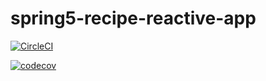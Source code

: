 # spring5-recipe-reactive-app

[![CircleCI](https://circleci.com/gh/abalzan/spring5-recipe-reactive-app.svg?style=svg)](https://circleci.com/gh/abalzan/spring5-recipe-reactive-app)

[![codecov](https://codecov.io/gh/neninho/spring5-recipe-reactive-app/branch/master/graph/badge.svg)](https://codecov.io/gh/neninho/spring5-recipe-reactive-app)
